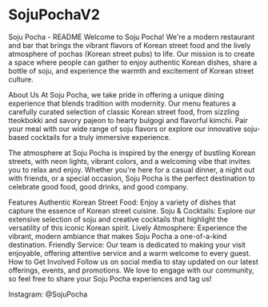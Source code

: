 # SojuPochaV2

Soju Pocha - README
Welcome to Soju Pocha! We're a modern restaurant and bar that brings the vibrant flavors of Korean street food and the lively atmosphere of pochas (Korean street pubs) to life. Our mission is to create a space where people can gather to enjoy authentic Korean dishes, share a bottle of soju, and experience the warmth and excitement of Korean street culture.

About Us
At Soju Pocha, we take pride in offering a unique dining experience that blends tradition with modernity. Our menu features a carefully curated selection of classic Korean street food, from sizzling tteokbokki and savory pajeon to hearty bulgogi and flavorful kimchi. Pair your meal with our wide range of soju flavors or explore our innovative soju-based cocktails for a truly immersive experience.

The atmosphere at Soju Pocha is inspired by the energy of bustling Korean streets, with neon lights, vibrant colors, and a welcoming vibe that invites you to relax and enjoy. Whether you're here for a casual dinner, a night out with friends, or a special occasion, Soju Pocha is the perfect destination to celebrate good food, good drinks, and good company.

Features
Authentic Korean Street Food: Enjoy a variety of dishes that capture the essence of Korean street cuisine.
Soju & Cocktails: Explore our extensive selection of soju and creative cocktails that highlight the versatility of this iconic Korean spirit.
Lively Atmosphere: Experience the vibrant, modern ambiance that makes Soju Pocha a one-of-a-kind destination.
Friendly Service: Our team is dedicated to making your visit enjoyable, offering attentive service and a warm welcome to every guest.
How to Get Involved
Follow us on social media to stay updated on our latest offerings, events, and promotions. We love to engage with our community, so feel free to share your Soju Pocha experiences and tag us!

Instagram: @SojuPocha